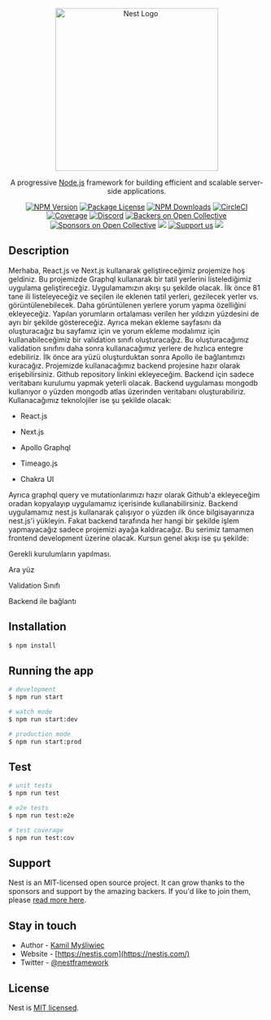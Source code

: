 <p align="center">
  <a href="http://nestjs.com/" target="blank"><img src="https://nestjs.com/img/logo_text.svg" width="320" alt="Nest Logo" /></a>
</p>

[circleci-image]: https://img.shields.io/circleci/build/github/nestjs/nest/master?token=abc123def456
[circleci-url]: https://circleci.com/gh/nestjs/nest

  <p align="center">A progressive <a href="http://nodejs.org" target="_blank">Node.js</a> framework for building efficient and scalable server-side applications.</p>
    <p align="center">
<a href="https://www.npmjs.com/~nestjscore" target="_blank"><img src="https://img.shields.io/npm/v/@nestjs/core.svg" alt="NPM Version" /></a>
<a href="https://www.npmjs.com/~nestjscore" target="_blank"><img src="https://img.shields.io/npm/l/@nestjs/core.svg" alt="Package License" /></a>
<a href="https://www.npmjs.com/~nestjscore" target="_blank"><img src="https://img.shields.io/npm/dm/@nestjs/common.svg" alt="NPM Downloads" /></a>
<a href="https://circleci.com/gh/nestjs/nest" target="_blank"><img src="https://img.shields.io/circleci/build/github/nestjs/nest/master" alt="CircleCI" /></a>
<a href="https://coveralls.io/github/nestjs/nest?branch=master" target="_blank"><img src="https://coveralls.io/repos/github/nestjs/nest/badge.svg?branch=master#9" alt="Coverage" /></a>
<a href="https://discord.gg/G7Qnnhy" target="_blank"><img src="https://img.shields.io/badge/discord-online-brightgreen.svg" alt="Discord"/></a>
<a href="https://opencollective.com/nest#backer" target="_blank"><img src="https://opencollective.com/nest/backers/badge.svg" alt="Backers on Open Collective" /></a>
<a href="https://opencollective.com/nest#sponsor" target="_blank"><img src="https://opencollective.com/nest/sponsors/badge.svg" alt="Sponsors on Open Collective" /></a>
  <a href="https://paypal.me/kamilmysliwiec" target="_blank"><img src="https://img.shields.io/badge/Donate-PayPal-ff3f59.svg"/></a>
    <a href="https://opencollective.com/nest#sponsor"  target="_blank"><img src="https://img.shields.io/badge/Support%20us-Open%20Collective-41B883.svg" alt="Support us"></a>
  <a href="https://twitter.com/nestframework" target="_blank"><img src="https://img.shields.io/twitter/follow/nestframework.svg?style=social&label=Follow"></a>
</p>
  <!--[![Backers on Open Collective](https://opencollective.com/nest/backers/badge.svg)](https://opencollective.com/nest#backer)
  [![Sponsors on Open Collective](https://opencollective.com/nest/sponsors/badge.svg)](https://opencollective.com/nest#sponsor)-->

## Description
Merhaba, React.js ve Next.js kullanarak geliştireceğimiz projemize hoş geldiniz. Bu projemizde Graphql kullanarak bir tatil yerlerini listelediğimiz uygulama geliştireceğiz. Uygulamamızın akışı şu şekilde olacak. İlk önce 81 tane ili listeleyeceğiz ve seçilen ile eklenen tatil yerleri, gezilecek yerler vs. görüntülenebilecek. Daha görüntülenen yerlere yorum yapma özelliğini ekleyeceğiz. Yapılan yorumların ortalaması verilen her yıldızın yüzdesini de ayrı bir şekilde göstereceğiz. Ayrıca mekan ekleme sayfasını da oluşturacağız bu sayfamız için ve yorum ekleme modalımız için kullanabileceğimiz bir validation sınıfı oluşturacağız. Bu oluşturacağımız validation sınıfını daha sonra kullanacağımız yerlere de hızlıca entegre edebiliriz. İlk önce ara yüzü oluşturduktan sonra Apollo ile bağlantımızı kuracağız. Projemizde kullanacağımız backend projesine hazır olarak erişebilirsiniz. Github repository linkini ekleyeceğim. Backend için sadece veritabanı kurulumu yapmak yeterli olacak. Backend uygulaması mongodb kullanıyor o yüzden mongodb atlas üzerinden veritabanı oluşturabiliriz. Kullanacağımız teknolojiler ise şu şekilde olacak:

- React.js

- Next.js

- Apollo Graphql

- Timeago.js

- Chakra UI

Ayrıca graphql query ve mutationlarımızı hazır olarak Github'a ekleyeceğim oradan kopyalayıp uygulamamız içerisinde kullanabilirsiniz. Backend uygulamamız nest.js kullanarak çalışıyor o yüzden ilk önce bilgisayarınıza nest.js'i yükleyin. Fakat backend tarafında her hangi bir şekilde işlem yapmayacağız sadece projemizi ayağa kaldıracağız. Bu serimiz tamamen frontend development üzerine olacak. Kursun genel akışı ise şu şekilde:

Gerekli kurulumların yapılması.

Ara yüz

Validation Sınıfı

Backend ile bağlantı

## Installation

```bash
$ npm install
```

## Running the app

```bash
# development
$ npm run start

# watch mode
$ npm run start:dev

# production mode
$ npm run start:prod
```

## Test

```bash
# unit tests
$ npm run test

# e2e tests
$ npm run test:e2e

# test coverage
$ npm run test:cov
```

## Support

Nest is an MIT-licensed open source project. It can grow thanks to the sponsors and support by the amazing backers. If you'd like to join them, please [read more here](https://docs.nestjs.com/support).

## Stay in touch

- Author - [Kamil Myśliwiec](https://kamilmysliwiec.com)
- Website - [https://nestjs.com](https://nestjs.com/)
- Twitter - [@nestframework](https://twitter.com/nestframework)

## License

Nest is [MIT licensed](LICENSE).
